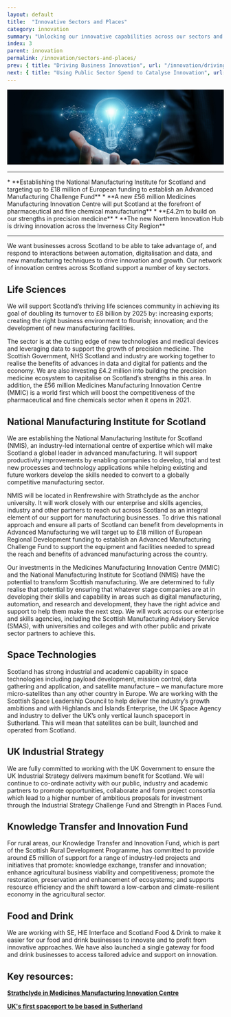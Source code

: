 ```yaml
---
layout: default
title:  "Innovative Sectors and Places"
category: innovation
summary: "Unlocking our innovative capabilities across our sectors and our places."
index: 3
parent: innovation
permalink: /innovation/sectors-and-places/
prev: { title: "Driving Business Innovation", url: "/innovation/driving-business-innovation/" }
next: { title: "Using Public Sector Spend to Catalyse Innovation", url: "/innovation/public-sector/" }
---
```


![A glowing light bulb](/assets/images/pageimages/innovation2.jpg)
<br>
<hr>
* **Establishing the National Manufacturing Institute for Scotland and targeting up to £18 million of European funding to establish an Advanced Manufacturing Challenge Fund**
* **A new £56 million Medicines Manufacturing Innovation Centre will put Scotland at the forefront of pharmaceutical and fine chemical manufacturing**
* **£4.2m to build on our strengths in precision medicine**
* **The new Northern Innovation Hub is driving innovation across the Inverness City Region** 

<hr>

We want businesses across Scotland to be able to take advantage of, and respond to interactions between automation, digitalisation and data, and new manufacturing techniques to drive innovation and growth. Our network of innovation centres across Scotland support a number of key sectors. 

## Life Sciences

We will support Scotland’s thriving life sciences community in achieving its goal of doubling its turnover to £8 billion by 2025 by: increasing exports; creating the right business environment to flourish; innovation; and the development of new manufacturing facilities. 

The sector is at the cutting edge of new technologies and medical devices and leveraging data to support the growth of precision medicine. The Scottish Government, NHS Scotland and industry are working together to realise the benefits of advances in data and digital for patients and the economy. We are also investing £4.2 million into building the precision medicine ecosystem to capitalise on Scotland’s strengths in this area. In addition, the £56 million Medicines Manufacturing Innovation Centre (MMIC) is a world first which will boost the competitiveness of the pharmaceutical and fine chemicals sector when it opens in 2021.

## National Manufacturing Institute for Scotland 

We are establishing the National Manufacturing Institute for Scotland (NMIS), an industry-led international centre of expertise which will make Scotland a global leader in advanced manufacturing. It will support productivity improvements by enabling companies to develop, trial and test new processes and technology applications while helping existing and future workers develop the skills needed to convert to a globally competitive manufacturing sector. 

NMIS will be located in Renfrewshire with Strathclyde as the anchor university. It will work closely with our enterprise and skills agencies, industry and other partners to reach out across Scotland as an integral element of our support for manufacturing businesses. To drive this national approach and ensure all parts of Scotland can benefit from developments in Advanced Manufacturing we will target up to £18 million of European Regional Development funding to establish an Advanced Manufacturing Challenge Fund to support the equipment and facilities needed to spread the reach and benefits of advanced manufacturing across the country.

Our investments in the Medicines Manufacturing Innovation Centre (MMIC) and the National Manufacturing Institute for Scotland (NMIS) have the potential to transform Scottish manufacturing. We are determined to fully realise that potential by ensuring that whatever stage companies are at in developing their skills and capability in areas such as digital manufacturing, automation, and research and development, they have the right advice and support to help them make the next step. We will work across our enterprise and skills agencies, including the Scottish Manufacturing Advisory Service (SMAS), with universities and colleges and with other public and private sector partners to achieve this. 

## Space Technologies

Scotland has strong industrial and academic capability in space technologies including payload development, mission control, data gathering and application, and satellite manufacture – we manufacture more micro-satellites than any other country in Europe. We are working with the Scottish Space Leadership Council to help deliver the industry’s growth ambitions and with Highlands and Islands Enterprise, the UK Space Agency and industry to deliver the UK’s only vertical launch spaceport in Sutherland. This will mean that satellites can be built, launched and operated from Scotland.

## UK Industrial Strategy 

We are fully committed to working with the UK Government to ensure the UK Industrial Strategy delivers maximum benefit for Scotland. We will continue to co-ordinate activity with our public, industry and academic partners to promote opportunities, collaborate and form project consortia which lead to a higher number of ambitious proposals for investment through the Industrial Strategy Challenge Fund and Strength in Places Fund.

## Knowledge Transfer and Innovation Fund

For rural areas, our Knowledge Transfer and Innovation Fund, which is part of the Scottish Rural Development Programme, has committed to provide around £5 million of support for a range of industry-led projects and initiatives that promote: knowledge exchange, transfer and innovation; enhance agricultural business viability and competitiveness; promote the restoration, preservation and enhancement of ecosystems; and supports resource efficiency and the shift toward a low-carbon and climate-resilient economy in the agricultural sector.

## Food and Drink

We are working with SE, HIE Interface and Scotland Food & Drink to make it easier for our food and drink businesses to innovate and to profit from innovative approaches. We have also launched a single gateway for food and drink businesses to access tailored advice and support on innovation.


## Key resources:

**[Strathclyde in Medicines Manufacturing Innovation Centre](https://www.strath.ac.uk/whystrathclyde/news/strathclydeinmedicinesmanufacturinginnovationcentre/)**

**[UK's first spaceport to be based in Sutherland](http://www.hie.co.uk/regional-information/area-information/caithness-and-sutherland/uk-space-port/default.html)**

 

